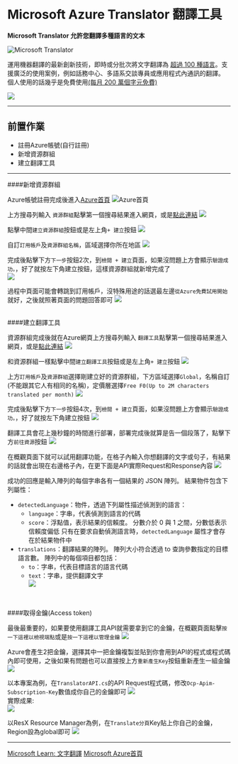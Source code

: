 # Microsoft Azure Translator 翻譯工具

**Microsoft Translator 允許您翻譯多種語言的文本**


![Microsoft Translator](https://connectoricons-prod.azureedge.net/releases/v1.0.1481/1.0.1481.2460/translatorv2/icon.png "Microsoft Translator")


運用機器翻譯的最新創新技術，即時或分批次將文字翻譯為 [超過 100 種語言](https://go.microsoft.com/fwlink/?linkid=2216841)。支援廣泛的使用案例，例如話務中心、多語系交談專員或應用程式內通訊的翻譯。
個人使用的話幾乎是免費使用[(每月 200 萬個字元免費)](https://azure.microsoft.com/zh-tw/pricing/details/cognitive-services/translator/)

![](https://cdn-dynmedia-1.microsoft.com/is/image/microsoftcorp/cognitive-services_translator_diagram?resMode=sharp2&op_usm=1.5,0.65,15,0&wid=1920&hei=600&qlt=100&fit=constrain)

----

## 前置作業

- 註冊Azure帳號(自行註冊)
- 新增資源群組
- 建立翻譯工具

----

####新增資源群組
<br />

Azure帳號註冊完成後進入[Azure首頁](https://portal.azure.com/#home)
![Azure首頁](https://raw.githubusercontent.com/howwmingnew/MSTranslator/master/ReadMe/Images/01.png "Azure首頁")
<br />

上方搜尋列輸入 `資源群組`點擊第一個搜尋結果進入網頁，或是[點此連結](https://portal.azure.com/#view/HubsExtension/BrowseResourceGroups)
![](https://raw.githubusercontent.com/howwmingnew/MSTranslator/master/ReadMe/Images/02.png)
<br />

點擊中間`建立資源群組`按鈕或是左上角`+ 建立`按鈕
![](https://raw.githubusercontent.com/howwmingnew/MSTranslator/master/ReadMe/Images/03.png)
<br />

自訂`訂用帳戶`及`資源群組名稱`，區域選擇你所在地區
![](https://raw.githubusercontent.com/howwmingnew/MSTranslator/master/ReadMe/Images/04.png)
<br />

完成後點擊下方`下一步`按鈕2次，到`檢閱 + 建立`頁面，如果沒問題上方會顯示`驗證成功。`，好了就按左下角建立按鈕，這樣資源群組就新增完成了<br />
![](https://raw.githubusercontent.com/howwmingnew/MSTranslator/master/ReadMe/Images/05.png)
<br />

過程中頁面可能會轉跳到訂用帳戶，沒特殊用途的話選最左邊`從Azure免費試用開始`就好，之後就照著頁面的問題回答即可
![](https://raw.githubusercontent.com/howwmingnew/MSTranslator/master/ReadMe/Images/06.png)
<br /> <br />

####建立翻譯工具
<br />

資源群組完成後就在Azure網頁上方搜尋列輸入 `翻譯工具`點擊第一個搜尋結果進入網頁，或是[點此連結](https://portal.azure.com/#view/Microsoft_Azure_ProjectOxford/CognitiveServicesHub/~/TextTranslation)
![](https://raw.githubusercontent.com/howwmingnew/MSTranslator/master/ReadMe/Images/07.png)
<br />

和資源群組一樣點擊中間`建立翻譯工具`按鈕或是左上角`+ 建立`按鈕
![](https://raw.githubusercontent.com/howwmingnew/MSTranslator/master/ReadMe/Images/08.png)
<br />

上方`訂用帳戶`及`資源群組`選擇剛建立好的資源群組，下方區域選擇`Global`，名稱自訂(不能跟其它人有相同的名稱)，定價層選擇`Free F0(Up to 2M characters translated per month)`
![](https://raw.githubusercontent.com/howwmingnew/MSTranslator/master/ReadMe/Images/09.png)
<br />

完成後點擊下方`下一步`按鈕4次，到`檢閱 + 建立`頁面，如果沒問題上方會顯示`驗證成功。`，好了就按左下角建立按鈕
![](https://raw.githubusercontent.com/howwmingnew/MSTranslator/master/ReadMe/Images/10.png)
<br />

翻譯工具會花上幾秒鐘的時間進行部署，部署完成後就算是告一個段落了，點擊下方`前往資源`按鈕
![](https://raw.githubusercontent.com/howwmingnew/MSTranslator/master/ReadMe/Images/11.png)
<br />

在概觀頁面下就可以試用翻譯功能，在格子內輸入你想翻譯的文字或句子，有結果的話就會出現在右邊格子內，在更下面是API實際Request和Response內容
![](https://raw.githubusercontent.com/howwmingnew/MSTranslator/master/ReadMe/Images/12.png)
<br />

成功的回應是輸入陣列的每個字串各有一個結果的 JSON 陣列。 結果物件包含下列屬性：

+ `detectedLanguage`：物件，透過下列屬性描述偵測到的語言：
	+ `language`：字串，代表偵測到語言的代碼
	+ `score`：浮點值，表示結果的信賴度。 分數介於 0 與 1 之間，分數低表示信賴度偏低
	只有在要求自動偵測語言時，`detectedLanguage` 屬性才會存在於結果物件中
+ `translations`：翻譯結果的陣列。 陣列大小符合透過 to 查詢參數指定的目標語言數。 陣列中的每個項目都包括：
	+ `to`：字串，代表目標語言的語言代碼
	+ `text`：字串，提供翻譯文字<br />
![](https://raw.githubusercontent.com/howwmingnew/MSTranslator/master/ReadMe/Images/13.png)
<br />

####取得金鑰(Access token)

最後最重要的，如果要使用翻譯工具API就需要拿到它的金鑰，在概觀頁面點擊`按一下這裡以檢視端點`或是`按一下這裡以管理金鑰`
![](https://raw.githubusercontent.com/howwmingnew/MSTranslator/master/ReadMe/Images/14.png)
<br />

Azure會產生2把金鑰，選擇其中一把金鑰複製並貼到你會用到API的程式或程式碼內即可使用，之後如果有問題也可以直接按上方`重新產生Key`按鈕重新產生一組金鑰
![](https://raw.githubusercontent.com/howwmingnew/MSTranslator/master/ReadMe/Images/15.png)
<br />

以本專案為例，在`TranslatorAPI.cs`的API Request程式碼，修改`Ocp-Apim-Subscription-Key`數值成你自己的金鑰即可
![](https://raw.githubusercontent.com/howwmingnew/MSTranslator/master/ReadMe/Images/16.png)
<br />
實際成果:<br />
![](https://raw.githubusercontent.com/howwmingnew/MSTranslator/master/ReadMe/Images/18.png)
<br />

以ResX Resource Manager為例，在`Translate分頁`Key貼上你自己的金鑰，Region設為global即可
![](https://raw.githubusercontent.com/howwmingnew/MSTranslator/master/ReadMe/Images/17.png)
<br />

----

[Microsoft Learn: 文字翻譯](https://learn.microsoft.com/zh-tw/azure/cognitive-services/translator/text-translation-overview)
[Microsoft Azure首頁](https://portal.azure.com/#home)
